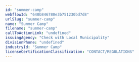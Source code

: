 ```yaml
---
id: "summer-camp"
webflowId: "640b846780e3b751230bd7d8"
urlSlug: "summer-camp"
name: "Summer Camp"
filename: "summer-camp"
callToActionLink: "undefined"
issuingAgency: "Check with Local Municipality"
divisionPhone: "undefined"
industryId: "Summer Camp"
licenseCertificationClassification: "CONTACT/REGULATIONS"
---
```

